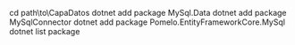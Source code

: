 cd path\to\CapaDatos
dotnet add package MySql.Data
dotnet add package MySqlConnector
dotnet add package Pomelo.EntityFrameworkCore.MySql
dotnet list package






